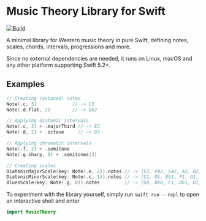 # Music Theory Library for Swift

[![Build](https://github.com/fwcd/swift-music-theory/actions/workflows/build.yml/badge.svg)](https://github.com/fwcd/swift-music-theory/actions/workflows/build.yml)

A minimal library for Western music theory in pure Swift, defining notes, scales, chords, intervals, progressions and more.

Since no external dependencies are needed, it runs on Linux, macOS and any other platform supporting Swift 5.2+.

## Examples
```swift
// Creating (octaved) notes
Note(.c, 3)             // -> C3
Note(.d.flat, 2)        // -> Db2

// Applying diatonic intervals
Note(.c, 3) + .majorThird // -> E3
Note(.d, 2) + .octave     // -> D3

// Applying chromatic intervals
Note(.f, 2) + .semitone
Note(.g.sharp, 0) + .semitones(3)

// Creating scales
DiatonicMajorScale(key: Note(.e, 2)).notes // -> [E2, F#2, G#2, A2, B2, C#3, D#3]
DiatonicMinorScale(key: Note(.c, 1)).notes // -> [C1, D1, Eb1, F1, G1, Ab1, Bb1]
BluesScale(key: Note(.g, 0)).notes         // -> [G0, Bb0, C1, Db1, D1, F1]
```

To experiment with the library yourself, simply run `swift run --repl` to open an interactive shell and enter

```swift
import MusicTheory
```
